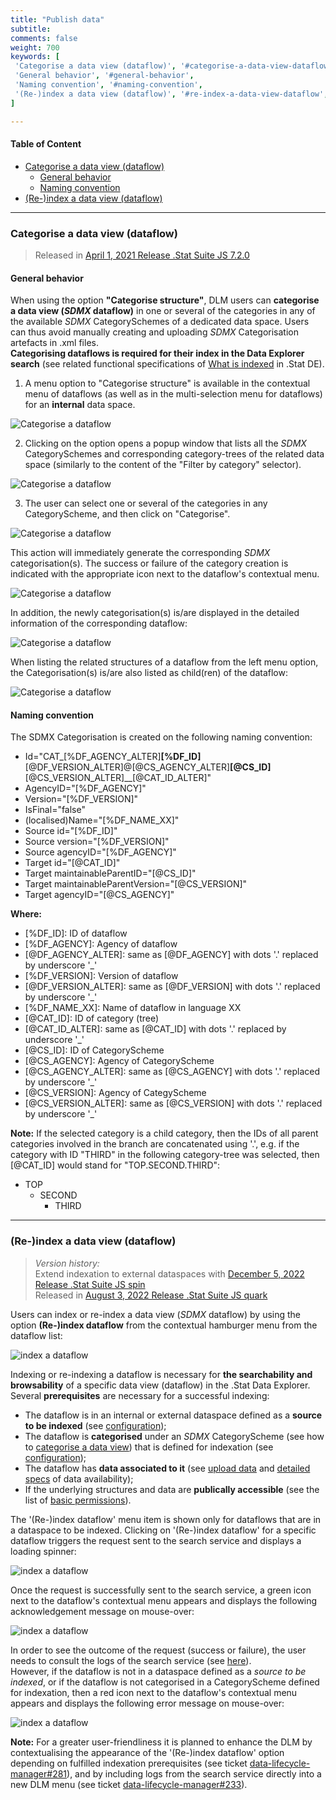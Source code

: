 ```yaml
---
title: "Publish data"
subtitle: 
comments: false
weight: 700
keywords: [
 'Categorise a data view (dataflow)', '#categorise-a-data-view-dataflow',
 'General behavior', '#general-behavior',
 'Naming convention', '#naming-convention',
 '(Re-)index a data view (dataflow)', '#re-index-a-data-view-dataflow',
]

---
```


#### Table of Content
- [Categorise a data view (dataflow)](#categorise-a-data-view-dataflow)
  - [General behavior](#general-behavior)
  - [Naming convention](#naming-convention)
- [(Re-)index a data view (dataflow)](#re-index-a-data-view-dataflow)

---

### Categorise a data view (dataflow)
> Released in [April 1, 2021 Release .Stat Suite JS 7.2.0](https://sis-cc.gitlab.io/dotstatsuite-documentation/changelog/#april-1-2021)
#### General behavior
When using the option **"Categorise structure"**, DLM users can **categorise a data view (*SDMX* dataflow)** in one or several of the categories in any of the available *SDMX* CategorySchemes of a dedicated data space. Users can thus avoid manually creating and uploading *SDMX* Categorisation artefacts in .xml files.  
**Categorising dataflows is required for their index in the Data Explorer search** (see related functional specifications of [What is indexed](https://sis-cc.gitlab.io/dotstatsuite-documentation/using-de/searching-data/indexing-data/#what-is-indexed) in .Stat DE).

1) A menu option to "Categorise structure" is available in the contextual menu of dataflows (as well as in the multi-selection menu for dataflows) for an **internal** data space.

![Categorise a dataflow](/dotstatsuite-documentation/images/dlm-categorise-dataflow1.png)

2) Clicking on the option opens a popup window that lists all the *SDMX* CategorySchemes and corresponding category-trees of the related data space (similarly to the content of the "Filter by category" selector).

![Categorise a dataflow](/dotstatsuite-documentation/images/dlm-categorise-dataflow2.png)

3) The user can select one or several of the categories in any CategoryScheme, and then click on "Categorise".

![Categorise a dataflow](/dotstatsuite-documentation/images/dlm-categorise-dataflow3.png)

This action will immediately generate the corresponding *SDMX* categorisation(s). The success or failure of the category creation is indicated with the appropriate icon next to the dataflow's contextual menu.

![Categorise a dataflow](/dotstatsuite-documentation/images/dlm-categorise-dataflow4.png)

In addition, the newly categorisation(s) is/are displayed in the detailed information of the corresponding dataflow:

![Categorise a dataflow](/dotstatsuite-documentation/images/dlm-categorise-dataflow5.png)

When listing the related structures of a dataflow from the left menu option, the Categorisation(s) is/are also listed as child(ren) of the dataflow:

![Categorise a dataflow](/dotstatsuite-documentation/images/dlm-categorise-dataflow6.png)

#### Naming convention
The SDMX Categorisation is created on the following naming convention:

- Id="CAT_[%DF_AGENCY_ALTER]__[%DF_ID]__[@DF_VERSION_ALTER]@[@CS_AGENCY_ALTER]__[@CS_ID]__[@CS_VERSION_ALTER]__[@CAT_ID_ALTER]"
- AgencyID="[%DF_AGENCY]"
- Version="[%DF_VERSION]"
- IsFinal="false"
- (localised)Name="[%DF_NAME_XX]"
- Source id="[%DF_ID]"
- Source version="[%DF_VERSION]"
- Source agencyID="[%DF_AGENCY]"
- Target id="[@CAT_ID]"
- Target maintainableParentID="[@CS_ID]"
- Target maintainableParentVersion="[@CS_VERSION]"
- Target agencyID="[@CS_AGENCY]"

**Where:**

- [%DF_ID]: ID of dataflow
- [%DF_AGENCY]: Agency of dataflow
- [@DF_AGENCY_ALTER]:  same as [@DF_AGENCY] with dots '.' replaced by underscore '_' 
- [%DF_VERSION]: Version of dataflow
- [@DF_VERSION_ALTER]: same as [@DF_VERSION] with dots '.' replaced by underscore '_'
- [%DF_NAME_XX]: Name of dataflow in language XX
- [@CAT_ID]: ID of category (tree)
- [@CAT_ID_ALTER]: same as [@CAT_ID] with dots '.' replaced by underscore '_' 
- [@CS_ID]: ID of CategoryScheme
- [@CS_AGENCY]: Agency of CategoryScheme
- [@CS_AGENCY_ALTER]:  same as [@CS_AGENCY] with dots '.' replaced by underscore '_' 
- [@CS_VERSION]: Agency of CategyScheme
- [@CS_VERSION_ALTER]: same as [@CS_VERSION] with dots '.' replaced by underscore '_'

**Note:** If the selected category is a child category, then the IDs of all parent categories involved in the branch are concatenated using '.', e.g. if the category with ID "THIRD" in the following category-tree was selected, then [@CAT_ID] would stand for "TOP.SECOND.THIRD":  
- TOP
  - SECOND
    - THIRD

---

### (Re-)index a data view (dataflow)
> *Version history:*  
> Extend indexation to external dataspaces with [December 5, 2022 Release .Stat Suite JS spin](https://sis-cc.gitlab.io/dotstatsuite-documentation/changelog/#december-5-2022)  
> Released in [August 3, 2022 Release .Stat Suite JS quark](https://sis-cc.gitlab.io/dotstatsuite-documentation/changelog/#august-3-2022)

Users can index or re-index a data view (*SDMX* dataflow) by using the option **(Re-)index dataflow** from the contextual hamburger menu from the dataflow list:

![index a dataflow](/dotstatsuite-documentation/images/DLM-index1.png)

Indexing or re-indexing a dataflow is necessary for **the searchability and browsability** of a specific data view (dataflow) in the .Stat Data Explorer.  
Several **prerequisites** are necessary for a successful indexing:
- The dataflow is in an internal or external dataspace defined as a **source to be indexed** (see [configuration](https://sis-cc.gitlab.io/dotstatsuite-documentation/configurations/de-configuration/#search-data-sources-to-be-indexed));
- The dataflow is **categorised** under an *SDMX* CategoryScheme (see how to [categorise a data view](https://sis-cc.gitlab.io/dotstatsuite-documentation/using-dlm/manage-data/publish-data/#categorise-a-data-view)) that is defined for indexation (see [configuration](https://sis-cc.gitlab.io/dotstatsuite-documentation/configurations/de-configuration/#search-data-sources-to-be-indexed));
- The dataflow has **data associated to it** (see [upload data](https://sis-cc.gitlab.io/dotstatsuite-documentation/using-dlm/manage-data/upload-data/) and [detailed specs](https://sis-cc.gitlab.io/dotstatsuite-documentation/using-de/searching-data/indexing-data/#conditions-and-exceptions) of data availability);
- If the underlying structures and data are **publically accessible** (see the list of [basic permissions](https://sis-cc.gitlab.io/dotstatsuite-documentation/using-dlm/manage-user-access/#basic-permissions)).

The '(Re-)index dataflow' menu item is shown only for dataflows that are in a dataspace to be indexed. Clicking on '(Re-)index dataflow' for a specific dataflow triggers the request sent to the search service and displays a loading spinner: 

![index a dataflow](/dotstatsuite-documentation/images/DLM-index2.png)

Once the request is successfully sent to the search service, a green icon next to the dataflow's contextual menu appears and displays the following acknowledgement message on mouse-over:

![index a dataflow](/dotstatsuite-documentation/images/DLM-index3.png)

In order to see the outcome of the request (success or failure), the user needs to consult the logs of the search service (see [here](https://sis-cc.gitlab.io/dotstatsuite-documentation/using-de/searching-data/indexing-data/#get-search-sfs-report)).  
However, if the dataflow is not in a dataspace defined as a *source to be indexed*, or if the dataflow is not categorised in a CategoryScheme defined for indexation, then a red icon next to the dataflow's contextual menu appears and displays the following error message on mouse-over:

![index a dataflow](/dotstatsuite-documentation/images/DLM-index4.png)

**Note:** For a greater user-friendliness it is planned to enhance the DLM by contextualising the appearance of the '(Re-)index dataflow' option depending on fulfilled indexation prerequisites (see ticket [data-lifecycle-manager#281](https://gitlab.com/sis-cc/.stat-suite/dotstatsuite-data-lifecycle-manager/-/issues/281)), and by including logs from the search service directly into a new DLM menu (see ticket [data-lifecycle-manager#233](https://gitlab.com/sis-cc/.stat-suite/dotstatsuite-data-lifecycle-manager/-/issues/233)).

